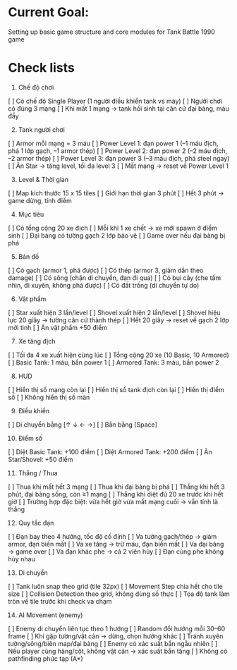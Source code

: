 # Current Goal:
Setting up basic game structure and core modules for Tank Battle 1990 game


# Check lists
1. Chế độ chơi

[ ] Có chế độ Single Player (1 người điều khiển tank vs máy)
[ ] Người chơi có đúng 3 mạng
[ ] Khi mất 1 mạng → tank hồi sinh tại căn cứ đại bàng, máu đầy

2. Tank người chơi

[ ] Armor mỗi mạng = 3 máu
[ ] Power Level 1: đạn power 1 (–1 máu địch, phá 1 lớp gạch, –1 armor thép)
[ ] Power Level 2: đạn power 2 (–2 máu địch, –2 armor thép)
[ ] Power Level 3: đạn power 3 (–3 máu địch, phá steel ngay)
[ ] Ăn Star → tăng level, tối đa level 3
[ ] Mất mạng → reset về Power Level 1

3. Level & Thời gian

[ ] Map kích thước 15 x 15 tiles
[ ] Giới hạn thời gian 3 phút
[ ] Hết 3 phút → game dừng, tính điểm

4. Mục tiêu

[ ] Có tổng cộng 20 xe địch
[ ] Mỗi khi 1 xe chết → xe mới spawn ở điểm sinh
[ ] Đại bàng có tường gạch 2 lớp bảo vệ
[ ] Game over nếu đại bàng bị phá

5. Bản đồ

[ ] Có gạch (armor 1, phá được)
[ ] Có thép (armor 3, giảm dần theo damage)
[ ] Có sông (chặn di chuyển, đạn đi qua)
[ ] Có bụi cây (che tầm nhìn, đi xuyên, không phá được)
[ ] Có đất trống (di chuyển tự do)

6. Vật phẩm

[ ] Star xuất hiện 3 lần/level
[ ] Shovel xuất hiện 2 lần/level
[ ] Shovel hiệu lực 20 giây → tường căn cứ thành thép
[ ] Hết 20 giây → reset về gạch 2 lớp mới tinh
[ ] Ăn vật phẩm +50 điểm

7. Xe tăng địch

[ ] Tối đa 4 xe xuất hiện cùng lúc
[ ] Tổng cộng 20 xe (10 Basic, 10 Armored)
[ ] Basic Tank: 1 máu, bắn power 1
[ ] Armored Tank: 3 máu, bắn power 2

8. HUD

[ ] Hiển thị số mạng còn lại
[ ] Hiển thị số tank địch còn lại
[ ] Hiển thị điểm số
[ ] Không hiển thị số màn

9. Điều khiển

[ ] Di chuyển bằng [↑ ↓ ← →]
[ ] Bắn bằng [Space]

10. Điểm số

[ ] Diệt Basic Tank: +100 điểm
[ ] Diệt Armored Tank: +200 điểm
[ ] Ăn Star/Shovel: +50 điểm

11. Thắng / Thua

[ ] Thua khi mất hết 3 mạng
[ ] Thua khi đại bàng bị phá
[ ] Thắng khi hết 3 phút, đại bàng sống, còn ≥1 mạng
[ ] Thắng khi diệt đủ 20 xe trước khi hết giờ
[ ] Trường hợp đặc biệt: vừa hết giờ vừa mất mạng cuối → vẫn tính là thắng

12. Quy tắc đạn

[ ] Đạn bay theo 4 hướng, tốc độ cố định
[ ] Va tường gạch/thép → giảm armor, đạn biến mất
[ ] Va xe tăng → trừ máu, đạn biến mất
[ ] Va đại bàng → game over
[ ] Va đạn khác phe → cả 2 viên hủy
[ ] Đạn cùng phe không hủy nhau

13. Di chuyển

[ ] Tank luôn snap theo grid (tile 32px)
[ ] Movement Step chia hết cho tile size
[ ] Collision Detection theo grid, không dùng số thực
[ ] Tọa độ tank làm tròn về tile trước khi check va chạm

14. AI Movement (enemy)

[ ] Enemy di chuyển liên tục theo 1 hướng
[ ] Random đổi hướng mỗi 30–60 frame
[ ] Khi gặp tường/vật cản → dừng, chọn hướng khác
[ ] Tránh xuyên tường/sông/biên map/đại bàng
[ ] Enemy có xác suất bắn ngẫu nhiên
[ ] Nếu player cùng hàng/cột, không vật cản → xác suất bắn tăng
[ ] Không có pathfinding phức tạp (A*)
